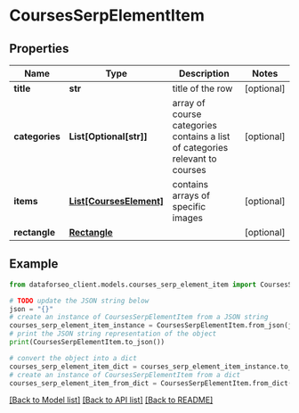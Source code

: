 # CoursesSerpElementItem


## Properties

Name | Type | Description | Notes
------------ | ------------- | ------------- | -------------
**title** | **str** | title of the row | [optional] 
**categories** | **List[Optional[str]]** | array of course categories contains a list of categories relevant to courses | [optional] 
**items** | [**List[CoursesElement]**](CoursesElement.md) | contains arrays of specific images | [optional] 
**rectangle** | [**Rectangle**](Rectangle.md) |  | [optional] 

## Example

```python
from dataforseo_client.models.courses_serp_element_item import CoursesSerpElementItem

# TODO update the JSON string below
json = "{}"
# create an instance of CoursesSerpElementItem from a JSON string
courses_serp_element_item_instance = CoursesSerpElementItem.from_json(json)
# print the JSON string representation of the object
print(CoursesSerpElementItem.to_json())

# convert the object into a dict
courses_serp_element_item_dict = courses_serp_element_item_instance.to_dict()
# create an instance of CoursesSerpElementItem from a dict
courses_serp_element_item_from_dict = CoursesSerpElementItem.from_dict(courses_serp_element_item_dict)
```
[[Back to Model list]](../README.md#documentation-for-models) [[Back to API list]](../README.md#documentation-for-api-endpoints) [[Back to README]](../README.md)


